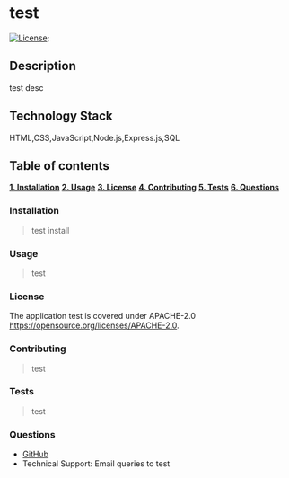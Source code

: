 # test

[![License](https://img.shields.io/badge/License-APACHE-2.0-blue.svg)](https://opensource.org/licenses/APACHE-2.0);

## Description

test desc

## Technology Stack

HTML,CSS,JavaScript,Node.js,Express.js,SQL

## Table of contents

[**1. Installation**](#installation)
[**2. Usage**](#usage)
[**3. License**](#license)
[**4. Contributing**](#contributing)
[**5. Tests**](#tests)
[**6. Questions**](#questions)

### Installation

>test install

### Usage

>test

### License

The application test is covered under APACHE-2.0 https://opensource.org/licenses/APACHE-2.0.

### Contributing

>test

### Tests

>test

### Questions

- [GitHub](https://github.com/kay-code-1)
- Technical Support: Email queries to test
